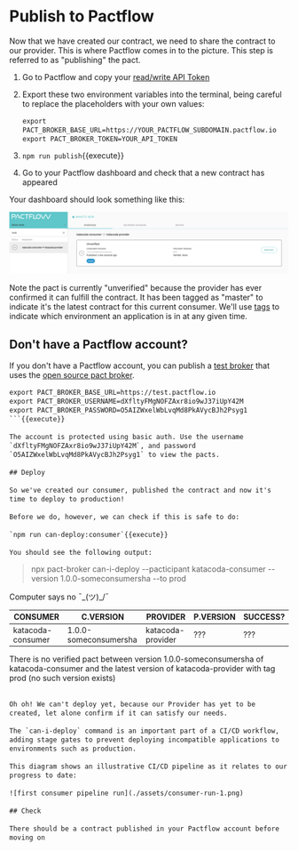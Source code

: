 # Publish to Pactflow

Now that we have created our contract, we need to share the contract to our provider. This is where Pactflow comes in to the picture. This step is referred to as "publishing" the pact.

1. Go to Pactflow and copy your [read/write API Token](https://docs.pactflow.io/docs/getting-started/#configuring-your-api-token)
1. Export these two environment variables into the terminal, being careful to replace the placeholders with your own values:

    ```
    export PACT_BROKER_BASE_URL=https://YOUR_PACTFLOW_SUBDOMAIN.pactflow.io
    export PACT_BROKER_TOKEN=YOUR_API_TOKEN
    ```

1. `npm run publish`{{execute}}
1. Go to your Pactflow dashboard and check that a new contract has appeared

Your dashboard should look something like this:

![pactflow-dashboard-unverified](./assets/pactflow-dashboard-unverified.png)

Note the pact is currently "unverified" because the provider has ever confirmed it can fulfill the contract. It has been tagged as "master" to indicate it's the latest contract for this current consumer. We'll use [tags](https://docs.pact.io/pact_broker/tags/) to indicate which environment an application is in at any given time.

## Don't have a Pactflow account?

If you don't have a Pactflow account, you can publish a [test broker](https://test.pactflow.io) that uses the [open source pact broker](https://github.com/pact-foundation/pact_broker/).

```
export PACT_BROKER_BASE_URL=https://test.pactflow.io
export PACT_BROKER_USERNAME=dXfltyFMgNOFZAxr8io9wJ37iUpY42M
export PACT_BROKER_PASSWORD=O5AIZWxelWbLvqMd8PkAVycBJh2Psyg1
```{{execute}}

The account is protected using basic auth. Use the username `dXfltyFMgNOFZAxr8io9wJ37iUpY42M`, and password `O5AIZWxelWbLvqMd8PkAVycBJh2Psyg1` to view the pacts.

## Deploy

So we've created our consumer, published the contract and now it's time to deploy to production!

Before we do, however, we can check if this is safe to do:

`npm run can-deploy:consumer`{{execute}}

You should see the following output:

```
> npx pact-broker can-i-deploy --pacticipant katacoda-consumer --version 1.0.0-someconsumersha --to prod

Computer says no ¯\_(ツ)_/¯

CONSUMER          | C.VERSION             | PROVIDER          | P.VERSION | SUCCESS?
------------------|-----------------------|-------------------|-----------|---------
katacoda-consumer | 1.0.0-someconsumersha | katacoda-provider | ???       | ???

There is no verified pact between version 1.0.0-someconsumersha of katacoda-consumer and the latest version of katacoda-provider with tag prod (no such version exists)
```

Oh oh! We can't deploy yet, because our Provider has yet to be created, let alone confirm if it can satisfy our needs.

The `can-i-deploy` command is an important part of a CI/CD workflow, adding stage gates to prevent deploying incompatible applications to environments such as production.

This diagram shows an illustrative CI/CD pipeline as it relates to our progress to date:

![first consumer pipeline run](./assets/consumer-run-1.png)

## Check

There should be a contract published in your Pactflow account before moving on